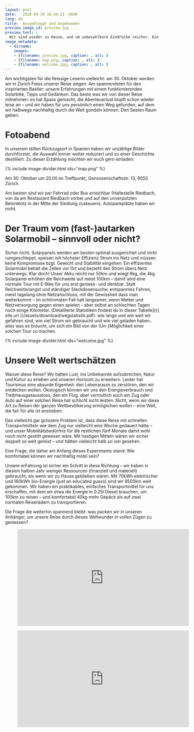 ```yaml
---
layout: post
date:   2018-09-30 16:56:13 -0600
lang: de
title:  Ausgebloggt und Angekommen
preview_image_id: preview.jpg 
preview_text: |
  Wir sind wieder zu Hause, und um unbezahlbare Eindrücke reicher. Ein echter Seelenrucksack! Danke Marius, für das richtige Wort. Von Fotoabenden, persönlichen Erfahrungen und denen zum Weitergeben..
image_metadata:
  - dirname:
    images:
    - {filename: preview.jpg, caption: , alt: } 
    - {filename: map.png, caption: , alt: } 
    - {filename: welcome.jpg, caption: , alt: } 
---
```


Am wichtigsten für die fleissige Leserin vielleicht: am 30. Oktober werden wir in Zürich Fotos unserer Reise zeigen. Am spannendsten für den inspirierten Bastler: unsere Erfahrungen mit einem funktionierenden Solarbike, Tipps und Gedanken. Das beste was wir von dieser Reise mitnehmen: es hat Spass gemacht, die Abenteuerlust klopft schon wieder leise an – und wir haben für uns persönlich einen Weg gefunden, auf dem wir halbwegs nachhaltig durch die Welt gondeln können. Den Seelen Raum geben.

# Fotoabend

In unserem stillen Rückzugsort in Spanien haben wir unzählige Bilder durchforstet, die Auswahl immer weiter reduziert und zu einer Geschichte destilliert. Zu dieser Erzählung möchten wir euch gern einladen:
 
{% include image-divider.html ids="map.png" %}

Am 30. Oktober um 20.00 im Treffpunkt, Genossenschaftsstr. 13, 8050 Zürich. 

Am besten sind wir per Fahrrad oder Bus erreichbar (Haltestelle Riedbach, von da am Restaurant Riedbach vorbei und auf den unverputzten Betonklotz in der Mitte der Siedlung zusteuern). Autoparkplätze haben wir nicht.

# Der Traum vom (fast-)autarken Solarmobil – sinnvoll oder nicht?

Sicher nicht. Solarpanels werden am besten optimal ausgerichtet und nicht rumgeschleppt, speisen mit höchster Effizienz Strom ins Netz und müssen keine Kompromisse bzgl. Gewicht und Stabilität eingehen. Ein effizientes Solarmobil behält die Zellen vor Ort und bezieht den Strom übers Netz unterwegs.
Klar doch! Unser Akku reicht nur 50km und wiegt 6kg, die 4kg Solarpanel erhöhen die Reichweite auf meist 100km – damit wird eine normale Tour mit E-Bike für uns erst geniess- und denkbar. Statt Reichweitenangst und ständiger Steckdosensuche: entspanntes Fahren, meist tagelang ohne Netzanschluss, mit der Gewissheit dass man weiterkommt – im schlimmsten Fall halt langsamer, wenn Wetter und Netzversorgung gegen einen spielen - aber selbst an schlechten Tagen noch einige Kilometer. [Detaillierte Statistiken findest du in dieser Tabelle]({{ site.url }}/assets/download/wegstatistik.pdf): wie lange und wie weit wir gefahren sind, wie viel Strom wir gebraucht und wie viel geladen haben.. alles was es braucht, um sich ein Bild von der (Un-)Möglichkeit einer solchen Tour zu machen.

{% include image-divider.html ids="welcome.jpg" %}

# Unsere Welt wertschätzen

Warum diese Reise? Wir hatten Lust, ins Unbekannte aufzubrechen, Natur und Kultur zu erleben und unseren Horizont zu erweitern. Leider hat Tourismus eine absurde Eigenheit: den Lebensraum zu zerstören, den wir entdecken wollen. Ökologisch können wir uns den Energieverbrauch und Treibhausgasausstoss, den ein Flug, aber vermutlich auch ein Zug oder Auto auf einer solchen Reise hat schlicht nicht leisten. Nicht, wenn wir diese Art zu Reisen der ganzen Weltbevölkerung ermöglichen wollen – eine Welt, die fair für alle ist anstreben. 

Das vielleicht gar grössere Problem ist, dass diese Reise mit schnellen Transportmitteln wie dem Zug nur vielleicht eine Woche gedauert hätte – und unser Mobilitätsbedürfnis für die restlichen fünf Monate damit wohl noch nicht gestillt gewesen wäre. Mit hastigen Mitteln wären wir sicher doppelt so weit gereist – und hätten vielleicht halb so viel gesehen.

Eine Frage, die daher am Anfang dieses Experiments stand: Wie komfortabel können wir nachhaltig mobil sein?

Unsere erFahrung ist sicher ein Schritt in diese Richtung – wir haben in diesem halben Jahr weniger Ressourcen (finanziell und materiell) gebraucht, als wenn wir zu Hause geblieben wären. Mit 70kWh elektrischer und 160kWh bio-Energie (just an educated guess) sind wir 8500km weit gekommen. Wir haben ein praktikables, einfaches Transportmittel für uns erschaffen, mit dem wir etwa die Energie in 0.25l Diesel brauchen, um 100km zu reisen – und komfortabel 40kg mehr Gepäck als auf zwei normalen Reiserädern zu transportieren.

Die Frage die weiterhin spannend bleibt: was packen wir in unseren Anhänger, um unsere Reise durch dieses Weltwunder in vollen Zügen zu geniessen?

<!-- TODO: check if hosting without cookies is possible -->
<figure class="float-inline-start">
  <iframe width="560" height="315" src="https://www.youtube-nocookie.com/embed/H1-PJ3sziJs?si=ZEjQ-DQbQkoeMqeq" title="Cruising Rendalen" frameborder="0" allow="web-share" allowfullscreen></iframe>
</figure>

<figure class="float-inline-end">
  <iframe width="560" height="315" src="https://www.youtube-nocookie.com/embed/gZj0S3ZZqC8?si=lTF6mnyII4mGXA1B" title="Zuhause in 10 Minuten" frameborder="0" allow="web-share" allowfullscreen></iframe>
</figure>